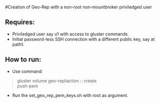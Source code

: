 #Creation of Geo-Rep with a non-root non-mountbroker priviledged user

## Requires:
* Priviledged user say u1 with access to gluster commands.
* Initial password-less SSH connection with a different public key, say at path1.

## How to run:
* Use command:
> gluster volume geo-repliaction <master> <slave-host>::<slave-vol> create \
> push-pem <u1> <path1>
* Run the set_geo_rep_pem_keys.sh with root as argument.
